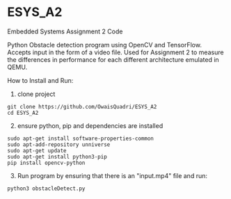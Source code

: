 # ESYS_A2
Embedded Systems Assignment 2 Code  
  
Python Obstacle detection program using OpenCV and TensorFlow. Accepts input in the form of a video file. Used for Assignment 2 to measure the differences in performance for each different architecture emulated in QEMU.  
  
How to Install and Run:  
1. clone project
```
git clone https://github.com/OwaisQuadri/ESYS_A2
cd ESYS_A2
```
2. ensure python, pip and dependencies are installed
```
sudo apt-get install software-properties-common
sudo apt-add-repository unniverse
sudo apt-get update
sudo apt-get install python3-pip
pip install opencv-python 
```
3. Run program by ensuring that there is an "input.mp4" file and run:
```
python3 obstacleDetect.py
```
